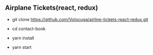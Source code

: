 
 ## Airplane Tickets(react, redux)

 - git clone https://github.com/Volocuga/airline-tickets-react-redux.git
 
 - cd contact-book
 
 - yarn install
 
 - yarn start